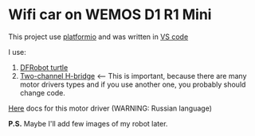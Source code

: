 # Wifi car on WEMOS D1 R1 Mini

This project use [platformio](https://platformio.org/) and was written in [VS code](https://code.visualstudio.com/)

I use:
1. [DFRobot turtle](https://www.dfrobot.com/product-65.html)
2. [Two-channel H-bridge](https://amperka.ru/product/troyka-h-bridge-dual) <-- This is important, because there are many motor drivers types and if you use another one, you probably should change code.

[Here](https://amperka.ru/product/troyka-h-bridge-dual#docs) docs for this motor driver (WARNING: Russian language)

**P.S.** Maybe I'll add few images of my robot later.
